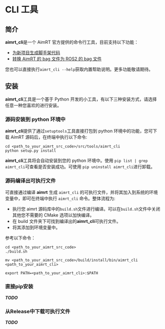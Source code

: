 
# CLI 工具


## 简介

**aimrt_cli**是一个 AimRT 官方提供的命令行工具，目前支持以下功能：

- [为新项目生成脚手架代码](./gen_prj.md)
- [转换 AimRT 的 bag 文件为 ROS2 的 bag 文件](./bagtrans_tool.md)

您也可以直接执行`aimrt_cli --help`获取内置帮助说明。更多功能敬请期待。


## 安装
**aimrt_cli**工具是一个基于 Python 开发的小工具，有以下三种安装方式，请选择任意一种您喜欢的进行安装。


### 源码安装到 python 环境中
**aimrt_cli**提供了通过`setuptools`工具直接打包到 python 环境中的功能，您可下载 AimRT 源码后，在终端中执行以下命令:
```
cd <path_to_your_aimrt_src_code>/src/tools/aimrt_cli
python setup.py install
```
**aimrt_cli**工具将会自动安装到您的 python 环境中。使用 `pip list | grep aimrt_cli`可查看是否安装成功。可使用 `pip uninstall aimrt_cli`进行卸载。


### 源码编译出可执行文件
可直接通过编译 **aimrt** 生成 `aimrt_cli` 的可执行文件，并将其加入到系统的环境变量中，即可在终端中执行 `aimrt_cli` 命令。整体流程为:
- 执行您 aimrt 源码库中的`build.sh`文件进行编译。可以在`build.sh`文件中关闭其他您不需要的 CMake 选项以加快编译。
- 在 build 文件夹下可找到编译出的**aimrt_cli**可执行文件。
- 将其添加到环境变量中。

参考以下命令：
```
cd <path_to_your_aimrt_src_code>
./build.sh

mv <path_to_your_aimrt_src_code>/build/install/bin/aimrt_cli <path_to_your_aimrt_cli>

export PATH=<path_to_your_aimrt_cli>:$PATH
```

### 直接pip安装

***TODO***

### 从Release中下载可执行文件

***TODO***

